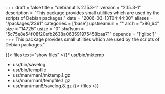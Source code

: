 +++
draft = false
title = "debianutils 2.15.3-1"
version = "2.15.3-1"
description = "This package provides small utilities which are used by the scripts of Debian packages."
date = "2006-03-13T04:44:30"
aliases = "/packages/2361"
categories = ['base']
upstreamurl = ""
arch = "x86_64"
size = "14725"
usize = "0"
sha1sum = "5c75e8e54f08f20efb2638a063591975458baa71"
depends = "['glibc']"
+++
This package provides small utilities which are used by the scripts of Debian packages."

{{< files text="show files" >}}* usr/bin/mktemp
* usr/bin/savelog
* usr/bin/tempfile
* usr/man/man1/mktemp.1.gz
* usr/man/man1/tempfile.1.gz
* usr/man/man8/savelog.8.gz
{{< /files >}}